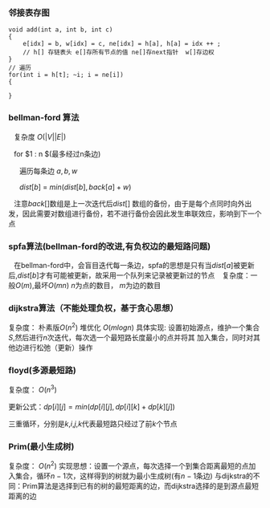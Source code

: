 ### 邻接表存图
```
void add(int a, int b, int c)
{
    e[idx] = b, w[idx] = c, ne[idx] = h[a], h[a] = idx ++ ;
    // h[] 存链表头 e[]存所有节点的值 ne[]存next指针  w[]存边权
}
// 遍历
for(int i = h[t]; ~i; i = ne[i])
{

}

```
 
### bellman-ford 算法  

&ensp; 复杂度 $O(|V||E|)$

&ensp; for $1 : n $(最多经过n条边) 

&ensp; &ensp; 遍历每条边 $a,b,w$

&ensp; &ensp; $dist[b]$ = $min(dist[b] , back[a] + w)$ 

&ensp; 注意$back[]$数组是上一次迭代后$dist[]$ 数组的备份，由于是每个点同时向外出发，因此需要对数组进行备份，若不进行备份会因此发生串联效应，影响到下一个点



### spfa算法(bellman-ford的改进,有负权边的最短路问题) 
&ensp; 在bellman-ford中，会盲目迭代每一条边，spfa的思想是只有当$dist[a]$被更新后,$dist[b]$才有可能被更新，故采用一个队列来记录被更新过的节点 
&ensp; 复杂度：一般$O(m)$,最坏$O(mn)$   $n$为点的数目， $m$为边的数目
 

 
### dijkstra算法（不能处理负权，基于贪心思想）
复杂度： 朴素版$O(n^2)$ 堆优化 $O(mlogn)$ 
具体实现: 设置初始源点，维护一个集合$S$,然后进行$n$次迭代，每次选一个最短路长度最小的点并将其 
加入集合，同时对其他边进行松弛（更新）操作 

### floyd(多源最短路)
复杂度： $O(n^3)$  

更新公式：$dp[i][j]=min(dp[i][j],dp[i][k]+dp[k][j])$ 

三重循环，分别是$k$,$i$,$j$,$k$代表最短路只经过了前$k$个节点

### Prim(最小生成树) 
复杂度： $O(n^2)$
实现思想：设置一个源点，每次选择一个到集合距离最短的点加入集合，循环$n-1$次，这样得到的树就为最小生成树(有$n-1$条边)
与dijkstra的不同：Prim算法是选择到已有的树的最短距离的边，而dijkstra选择的是到源点最短距离的边



